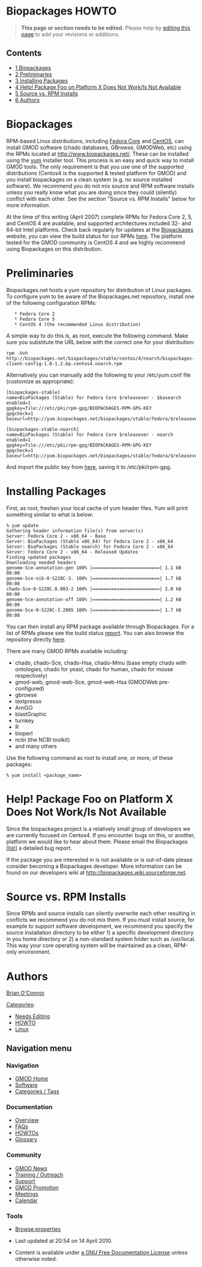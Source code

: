 



<span id="top"></span>




# <span dir="auto">Biopackages HOWTO</span>









> **This page or section needs to be edited.**
> <span class="small">Please help by <span class="plainlinks"><a
> href="http://gmod.org/mediawiki/index.php?title=Biopackages_HOWTO&amp;action=edit"
> class="external text" rel="nofollow">editing this page</a></span> to
> add your revisions or additions.</span>


## Contents



- [<span class="tocnumber">1</span>
  <span class="toctext">Biopackages</span>](#Biopackages)
- [<span class="tocnumber">2</span>
  <span class="toctext">Preliminaries</span>](#Preliminaries)
- [<span class="tocnumber">3</span> <span class="toctext">Installing
  Packages</span>](#Installing_Packages)
- [<span class="tocnumber">4</span> <span class="toctext">Help! Package
  Foo on Platform X Does Not Work/Is Not
  Available</span>](#Help.21_Package_Foo_on_Platform_X_Does_Not_Work.2FIs_Not_Available)
- [<span class="tocnumber">5</span> <span class="toctext">Source vs. RPM
  Installs</span>](#Source_vs._RPM_Installs)
- [<span class="tocnumber">6</span>
  <span class="toctext">Authors</span>](#Authors)



# <span id="Biopackages" class="mw-headline">Biopackages</span>

RPM-based Linux distributions, including
<a href="http://fedoraproject.org/wiki/" class="external text"
rel="nofollow">Fedora Core</a> and
<a href="http://www.centos.org" class="external text"
rel="nofollow">CentOS</a>, can install GMOD software (chado databases,
GBrowse, GMODWeb, etc) using the RPMs located at
<a href="http://www.biopackages.net/" class="external free"
rel="nofollow">http://www.biopackages.net/</a>. These can be installed
using the
<a href="http://en.wikipedia.org/wiki/Yellow_dog_Updater_Modified"
class="external text" rel="nofollow">yum</a> installer tool. This
process is an easy and quick way to install GMOD tools. The only
requirement is that you use one of the supported distributions (Centos4
is the supported & tested platform for GMOD) and you install biopackages
on a clean system (e.g. no source installed software). We recommend you
do not mix source and RPM software installs unless you really know what
you are doing since they could (silently) conflict with each other. See
the section "Source vs. RPM Installs" below for more information.

At the time of this writing (April 2007) complete RPMs for Fedora Core
2, 5, and CentOS 4 are available, and supported architectures included
32- and 64-bit Intel platforms. Check back regularly for updates at the
<a href="http://biopackages.net" class="external text"
rel="nofollow">Biopackages</a> website, you can view the build status
for our RPMs
<a href="http://biopackages.net/report" class="external text"
rel="nofollow">here</a>. The platform tested for the GMOD community is
CentOS 4 and we highly recommend using Biopackages on this distribution.

# <span id="Preliminaries" class="mw-headline">Preliminaries</span>

Biopackages.net hosts a yum repository for distribution of Linux
packages. To configure yum to be aware of the Biopackages.net
repository, install one of the following configuration RPMs:

       * Fedora Core 2
       * Fedora Core 5
       * CentOS 4 (the recommended Linux distribution)

A simple way to do this is, as root, execute the following command. Make
sure you substitute the URL below with the correct one for your
distribution:

    rpm -Uvh http://biopackages.net/biopackages/stable/centos/4/noarch/biopackages-client-config-1.0-1.2.bp.centos4.noarch.rpm

Alternatively you can manually add the following to your /etc/yum.conf
file (customize as appropriate):

    [biopackages-stable]
    name=BioPackages (Stable) for Fedora Core $releasever - $basearch
    enabled=1
    gpgkey=file:///etc/pki/rpm-gpg/BIOPACKAGES-RPM-GPG-KEY
    gpgcheck=1
    baseurl=http://yum.biopackages.net/biopackages/stable/fedora/$releasever/$basearch/

    [biopackages-stable-noarch]
    name=BioPackages (Stable) for Fedora Core $releasever - noarch
    enabled=1
    gpgkey=file:///etc/pki/rpm-gpg/BIOPACKAGES-RPM-GPG-KEY
    gpgcheck=1
    baseurl=http://yum.biopackages.net/biopackages/stable/fedora/$releasever/noarch/

And import the public key from
<a href="http://biopackages.net/BIOPACKAGES-RPM-GPG-KEY"
class="external text" rel="nofollow">here</a>, saving it to
/etc/pki/rpm-gpg.

# <span id="Installing_Packages" class="mw-headline">Installing Packages</span>

First, as root, freshen your local cache of yum header files. Yum will
print something similar to what is below:

    % yum update
    Gathering header information file(s) from server(s)
    Server: Fedora Core 2 - x86_64 - Base
    Server: BioPackages (Stable x86_64) for Fedora Core 2 - x86_64
    Server: BioPackages (Stable noarch) for Fedora Core 2 - x86_64
    Server: Fedora Core 2 - x86_64 - Released Updates
    Finding updated packages
    Downloading needed headers
    genome-Sce-annotation-gen 100% |=========================| 1.1 kB    00:00
    genome-Sce-nib-0-S228C-3. 100% |=========================| 1.7 kB    00:00
    chado-Sce-0-S228C.0.003-2 100% |=========================| 2.0 kB    00:00
    genome-Sce-annotation-aff 100% |=========================| 1.2 kB    00:00
    genome-Sce-0-S228C-3.2005 100% |=========================| 1.7 kB    00:00

You can then install any RPM package available through Biopackages. For
a list of RPMs please see the build status
<a href="http://biopackages.net/report" class="external text"
rel="nofollow">report</a>. You can also browse the repository directly
<a href="http://biopackages.net/stable" class="external text"
rel="nofollow">here</a>.

There are many GMOD RPMs available including:

- chado, chado-Sce, chado-Hsa, chado-Mmu (base empty chado with
  ontologies, chado for yeast, chado for human, chado for mouse
  respectively)
- gmod-web, gmod-web-Sce, gmod-web-Hsa (GMODWeb pre-configured)
- gbrowse
- textpresso
- AmiGO
- blastGraphic
- turnkey
- R
- bioperl
- ncbi (the NCBI toolkit)
- and many others

Use the following command as root to install one, or more, of these
packages:

    % yum install <package_name>

# <span id="Help.21_Package_Foo_on_Platform_X_Does_Not_Work.2FIs_Not_Available" class="mw-headline">Help! Package Foo on Platform X Does Not Work/Is Not Available</span>

Since the biopackages project is a relatively small group of developers
we are currently focused on Centos4. If you encounter bugs on this, or
another, platform we would like to hear about them. Please email the
Biopackages \[<a href="mailto:biopackages-main@lists.sourceforge.net"
class="external text" rel="nofollow">list</a>\] a detailed bug report.

If the package you are interested in is not available or is out-of-date
please consider becoming a Biopackages developer. More information can
be found on our developers wiki at
<a href="http://biopackages.wiki.sourceforge.net" class="external free"
rel="nofollow">http://biopackages.wiki.sourceforge.net</a>.

# <span id="Source_vs._RPM_Installs" class="mw-headline">Source vs. RPM Installs</span>

Since RPMs and source installs can silently overwrite each other
resulting in conflicts we recommend you do not mix them. If you must
install source, for example to support software development, we
recommend you specify the source installation directory to be either 1)
a specific development directory in you home directory or 2) a
non-standard system folder such as /usr/local. This way your core
operating system will be maintained as a clean, RPM-only environment.

# <span id="Authors" class="mw-headline">Authors</span>

<a
href="http://gmod.org/mediawiki/index.php?title=User%3ABoconnor&amp;action=edit&amp;redlink=1"
class="new" title="User%3ABoconnor (page does not exist)">Brian
O'Connor</a>




[Categories](Special%3ACategories "Special%3ACategories"):

- [Needs Editing](Category%3ANeeds_Editing "Category%3ANeeds Editing")
- [HOWTO](Category%3AHOWTO "Category%3AHOWTO")
- [Linux](Category%3ALinux "Category%3ALinux")






## Navigation menu









### Navigation



- <span id="n-GMOD-Home">[GMOD Home](Main_Page)</span>
- <span id="n-Software">[Software](GMOD_Components)</span>
- <span id="n-Categories-.2F-Tags">[Categories /
  Tags](Categories)</span>




### Documentation



- <span id="n-Overview">[Overview](Overview)</span>
- <span id="n-FAQs">[FAQs](Category%3AFAQ)</span>
- <span id="n-HOWTOs">[HOWTOs](Category%3AHOWTO)</span>
- <span id="n-Glossary">[Glossary](Glossary)</span>




### Community



- <span id="n-GMOD-News">[GMOD News](GMOD_News)</span>
- <span id="n-Training-.2F-Outreach">[Training /
  Outreach](Training_and_Outreach)</span>
- <span id="n-Support">[Support](Support)</span>
- <span id="n-GMOD-Promotion">[GMOD Promotion](GMOD_Promotion)</span>
- <span id="n-Meetings">[Meetings](Meetings)</span>
- <span id="n-Calendar">[Calendar](Calendar)</span>




### Tools

- <span id="t-smwbrowselink"><a href="Special%3ABrowse/Biopackages_HOWTO" rel="smw-browse">Browse
  properties</a></span>



- <span id="footer-info-lastmod">Last updated at 20:54 on 14 April
  2010.</span>
<!-- - <span id="footer-info-viewcount">73,001 page views.</span> -->
- <span id="footer-info-copyright">Content is available under
  <a href="http://www.gnu.org/licenses/fdl-1.3.html" class="external"
  rel="nofollow">a GNU Free Documentation License</a> unless otherwise
  noted.</span>

<!-- -->



<!-- -->




